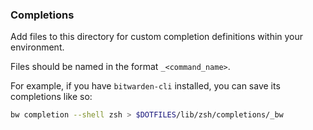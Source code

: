 ### Completions

Add files to this directory for custom completion definitions within your environment.

Files should be named in the format `_<command_name>`.

For example, if you have `bitwarden-cli` installed, you can save its completions like so:
```zsh
bw completion --shell zsh > $DOTFILES/lib/zsh/completions/_bw
```
